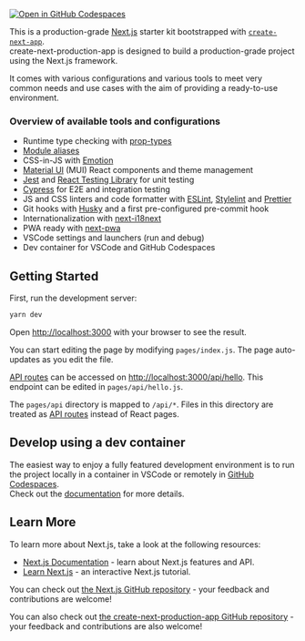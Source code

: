 [![Open in GitHub Codespaces](https://github.com/codespaces/badge.svg)](https://github.com/codespaces/new?hide_repo_select=true&ref=main&repo=578278026)

This is a production-grade [Next.js](https://nextjs.org/) starter kit bootstrapped with [`create-next-app`](https://github.com/vercel/next.js/tree/canary/packages/create-next-app).\
create-next-production-app is designed to build a production-grade project using the Next.js framework.

It comes with various configurations and various tools to meet very common needs and use cases with the aim of providing a ready-to-use environment.

### Overview of available tools and configurations

- Runtime type checking with [prop-types](https://github.com/facebook/prop-types)
- [Module aliases](https://nextjs.org/docs/advanced-features/module-path-aliases)
- CSS-in-JS with [Emotion](https://emotion.sh/docs/introduction)
- [Material UI](https://mui.com/material-ui/getting-started/overview/) (MUI) React components and theme management
- [Jest](https://jestjs.io/) and [React Testing Library](https://testing-library.com/docs/react-testing-library/intro) for unit testing
- [Cypress](https://www.cypress.io/) for E2E and integration testing
- JS and CSS linters and code formatter with [ESLint](https://eslint.org/), [Stylelint](https://stylelint.io/) and [Prettier](https://prettier.io/)
- Git hooks with [Husky](https://typicode.github.io/husky/#/) and a first pre-configured pre-commit hook
- Internationalization with [next-i18next](https://github.com/i18next/next-i18next)
- PWA ready with [next-pwa](https://github.com/shadowwalker/next-pwa)
- VSCode settings and launchers (run and debug)
- Dev container for VSCode and GitHub Codespaces

## Getting Started

First, run the development server:

```bash
yarn dev
```

Open [http://localhost:3000](http://localhost:3000) with your browser to see the result.

You can start editing the page by modifying `pages/index.js`. The page auto-updates as you edit the file.

[API routes](https://nextjs.org/docs/api-routes/introduction) can be accessed on [http://localhost:3000/api/hello](http://localhost:3000/api/hello). This endpoint can be edited in `pages/api/hello.js`.

The `pages/api` directory is mapped to `/api/*`. Files in this directory are treated as [API routes](https://nextjs.org/docs/api-routes/introduction) instead of React pages.

## Develop using a dev container

The easiest way to enjoy a fully featured development environment is to run the project locally in a container in VSCode or remotely in [GitHub Codespaces](https://github.com/codespaces/new?hide_repo_select=true&ref=main&repo=578278026).\
Check out the [documentation](https://docs.github.com/en/codespaces) for more details.

## Learn More

To learn more about Next.js, take a look at the following resources:

- [Next.js Documentation](https://nextjs.org/docs) - learn about Next.js features and API.
- [Learn Next.js](https://nextjs.org/learn) - an interactive Next.js tutorial.

You can check out [the Next.js GitHub repository](https://github.com/vercel/next.js/) - your feedback and contributions are welcome!

You can also check out [the create-next-production-app GitHub repository](https://github.com/yannickcornaille/create-next-production-app) - your feedback and contributions are also welcome!
